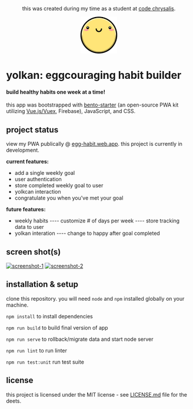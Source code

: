 <p align="center">this was created during my time as a student at <a href="https://codechrysalis.io">code chrysalis</a>.

</p>
<p align="center"><img src="./src/assets/img/happy-yolk.png" width="100px" /></p>

# yolkan: eggcouraging habit builder

#### build healthy habits one week at a time!

this app was bootstrapped with [bento-starter](https://bento-starter.netlify.com/overview/) (an open-source PWA kit utilizing [Vue.js/Vuex](https://vuex.vuejs.org/), Firebase), JavaScript, and CSS.

## project status

view my PWA publically @ [egg-habit.web.app](https://egg-habit.web.app/home/). this project is currently in development.

**current features:**

- add a single weekly goal
- user authentication
- store completed weekly goal to user
- yolkcan interaction
- congratulate you when you've met your goal

**future features:**

- weekly habits
---- customize # of days per week
---- store tracking data to user
- yolkan interation
---- change to happy after goal completed

## screen shot(s)

<a href="https://ibb.co/B6NN8gd"><img src="https://i.ibb.co/t2XXybk/screenshot-1.png" alt="screenshot-1" border="0" width="40%"></a>
<a href="https://ibb.co/PDvRkJ4"><img src="https://i.ibb.co/WV4QC7F/screenshot-2.png" alt="screenshot-2" border="0" width="40%"></a>
## installation & setup

clone this repository. you will need `node` and `npm` installed globally on your machine.

`npm install` to install dependencies

`npm run build` to build final version of app

`npm run serve` to rollback/migrate data and start node server

`npm run lint` to run linter

`npm run test:unit` run test suite

## license

this project is licensed under the MIT license - see [LICENSE.md](https://gist.github.com/PurpleBooth/LICENSE.md) file for the deets.
